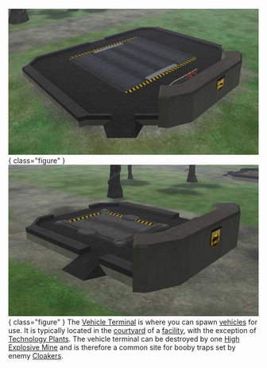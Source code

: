 ![](../images/Airterm.jpg){ class="figure" }
![](../images/Ground.jpg){ class="figure" } The
[Vehicle Terminal](../locations/Vehicle_Terminal.md) is where you can spawn
[vehicles](category:_Vehicles.md) for use. It is typically located in the
[courtyard](Courtyard.md) of a [facility](../locations/Facilities.md), with the exception of
[Technology Plants](../locations/Technology_Plant.md). The vehicle terminal can be destroyed
by one [High Explosive Mine](../weapons/Adaptive_Construction_Engine.md) and is
therefore a common site for booby traps set by enemy
[Cloakers](../items/Infiltration_Suit.md).


